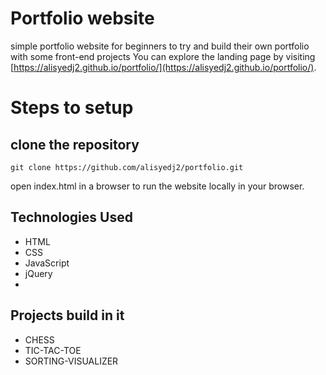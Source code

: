 # Portfolio website
simple portfolio website for beginners to try and build their own portfolio with some front-end projects
You can explore the landing page by visiting [https://alisyedj2.github.io/portfolio/](https://alisyedj2.github.io/portfolio/).
# Steps to setup

## clone the repository
```
git clone https://github.com/alisyedj2/portfolio.git
```
open index.html in a browser to run the website locally in your browser.


## Technologies Used

- HTML
- CSS
- JavaScript
- jQuery
- 
## Projects build in it

- CHESS
- TIC-TAC-TOE
- SORTING-VISUALIZER
